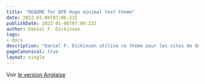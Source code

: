 ```yaml
---
title: "README for DFD Hugo minimal test theme"
date: 2022-01-06T07:06:23Z
publishDate: 2022-01-06T07:06:23Z
author: Daniel F. Dickinson
tags:
- docs
description: "Daniel F. Dickinson utilise ce thème pour les sites de démonstration/test des modules sur lesquels il travaille."
pageCanonical: true
layout: single
---
```


Voir [le version Anglaise](/post/readme/)
